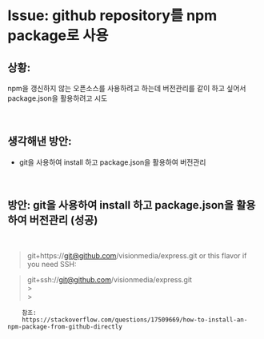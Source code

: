 <!--
author: Dailyscat
purpose: issue arrange
rules:
 (1) 헤더와 문단사이
    <br/>
    <br/>
 (2) 코드가 작성되는 부분은 >로 정리
 (3) 참조는 해당 내용 바로 아래
    <br/>
    <br/>
 (4) 명령어는 bold
 (5) 방안은 ## 안의 과정은 ###
-->

# Issue: github repository를 npm package로 사용

## 상황:

npm을 갱신하지 않는 오픈소스를 사용하려고 하는데 버전관리를 같이 하고 싶어서 package.json을 활용하려고 시도

<br/>

## 생각해낸 방안:

- git을 사용하여 install 하고 package.json을 활용하여 버전관리

<br/>

## 방안: git을 사용하여 install 하고 package.json을 활용하여 버전관리 (성공)

<br/>
  
  > git+https://git@github.com/visionmedia/express.git
or this flavor if you need SSH:

> git+ssh://git@github.com/visionmedia/express.git
> <br/> > <br/> > <br/>

        참조:
        https://stackoverflow.com/questions/17509669/how-to-install-an-npm-package-from-github-directly

<br/>
